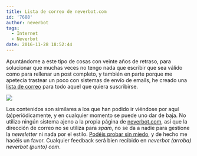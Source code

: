 ```yaml
---
title: Lista de correo de neverbot.com
id: '7688'
author: neverbot
tags:
  - Internet
  - Neverbot
date: 2016-11-28 18:52:44
---
```


Apuntándome a este tipo de cosas con veinte años de retraso, para solucionar que muchas veces no tengo nada que escribir que sea válido como para rellenar un post completo, y también en parte porque me apetecía trastear un poco con sistemas de envío de emails, he creado una [lista de correo](http://newsletter.neverbot.com/) para todo aquel que quiera suscribirse.

[![](./Screen-Shot-2016-11-28-at-18.45.24.png)](http://newsletter.neverbot.com/)

Los contenidos son similares a los que han podido ir viéndose por aquí (a)periódicamente, y en cualquier momento se puede uno dar de baja. No utilizo ningún sistema ajeno a la propia página de [neverbot.com](http://localhost:8000/), así que la dirección de correo no se utiliza para _spam_, no se da a nadie para gestione la _newsletter_ ni nada por el estilo. [Podéis probar sin miedo](http://newsletter.neverbot.com/), y de hecho me hacéis un favor. Cualquier feedback será bien recibido en _neverbot (arroba) neverbot (punto) com_.